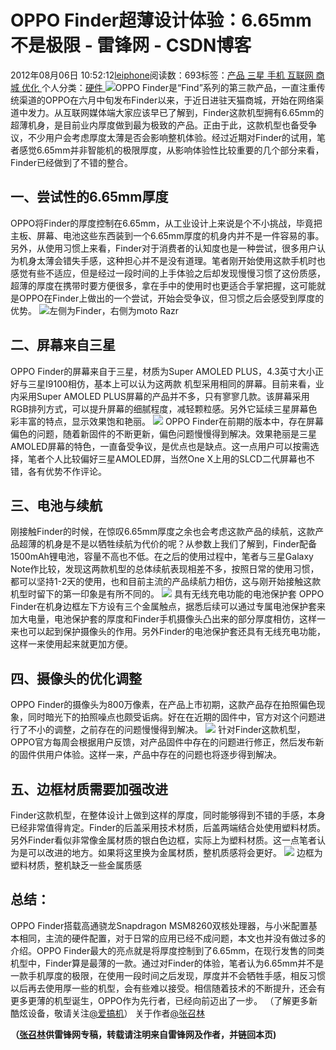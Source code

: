 
# OPPO Finder超薄设计体验：6.65mm不是极限 - 雷锋网 - CSDN博客


2012年08月06日 10:52:12[leiphone](https://me.csdn.net/leiphone)阅读数：693标签：[产品																](https://so.csdn.net/so/search/s.do?q=产品&t=blog)[三星																](https://so.csdn.net/so/search/s.do?q=三星&t=blog)[手机																](https://so.csdn.net/so/search/s.do?q=手机&t=blog)[互联网																](https://so.csdn.net/so/search/s.do?q=互联网&t=blog)[商城																](https://so.csdn.net/so/search/s.do?q=商城&t=blog)[优化																](https://so.csdn.net/so/search/s.do?q=优化&t=blog)[
							](https://so.csdn.net/so/search/s.do?q=商城&t=blog)[
																					](https://so.csdn.net/so/search/s.do?q=互联网&t=blog)个人分类：[硬件																](https://blog.csdn.net/leiphone/article/category/877730)
[
																								](https://so.csdn.net/so/search/s.do?q=互联网&t=blog)
[
				](https://so.csdn.net/so/search/s.do?q=手机&t=blog)
[
			](https://so.csdn.net/so/search/s.do?q=手机&t=blog)
[
		](https://so.csdn.net/so/search/s.do?q=三星&t=blog)
[
	](https://so.csdn.net/so/search/s.do?q=产品&t=blog)
![](http://www.leiphone.com/wp-content/uploads/2012/08/ceXKvuUqIj6qc.jpg)OPPO
 Finder是“Find”系列的第三款产品，一直注重传统渠道的OPPO在六月中旬发布Finder以来，于近日进驻天猫商城，开始在网络渠道中发力。从互联网媒体端大家应该早已了解到，Finder这款机型拥有6.65mm的超薄机身，是目前业内厚度做到最为极致的产品。正由于此，这款机型也备受争议，不少用户会考虑厚度太薄是否会影响整机体验。经过近期对Finder的试用，笔者感觉6.65mm并非智能机的极限厚度，从影响体验性比较重要的几个部分来看，Finder已经做到了不错的整合。
## 一、尝试性的6.65mm厚度
OPPO将Finder的厚度控制在6.65mm，从工业设计上来说是个不小挑战，毕竟把主板、屏幕、电池这些东西装到一个6.65mm厚度的机身内并不是一件容易的事。另外，从使用习惯上来看，Finder对于消费者的认知度也是一种尝试，很多用户认为机身太薄会错失手感，这种担心并不是没有道理。笔者刚开始使用这款手机时也感觉有些不适应，但是经过一段时间的上手体验之后却发现慢慢习惯了这份质感，超薄的厚度在携带时要方便很多，拿在手中的使用时也更适合手掌把握，这可能就是OPPO在Finder上做出的一个尝试，开始会受争议，但习惯之后会感受到厚度的优势。
![](http://www.leiphone.com/wp-content/uploads/2012/08/1I9346362-7.jpg)左侧为Finder，右侧为moto
 Razr
## 二、屏幕来自三星
OPPO Finder的屏幕来自于三星，材质为Super AMOLED PLUS，4.3英寸大小正好与三星I9100相仿，基本上可以认为这两款 机型采用相同的屏幕。目前来看，业内采用Super AMOLED PLUS屏幕的产品并不多，只有寥寥几款。该屏幕采用RGB排列方式，可以提升屏幕的细腻程度，减轻颗粒感。另外它延续三星屏幕色彩丰富的特点，显示效果饱和艳丽。
![](http://www.leiphone.com/wp-content/uploads/2012/08/pc_kxy_dif_12.jpg)
OPPO Finder在前期的版本中，存在屏幕偏色的问题，随着新固件的不断更新，偏色问题慢慢得到解决。效果艳丽是三星AMOLED屏幕的特色，一直备受争议，是优点也是缺点。这一点用户可以按需选择，笔者个人比较偏好三星AMOLED屏，当然One X上用的SLCD二代屏幕也不错，各有优势不作评论。
## 三、电池与续航
刚接触Finder的时候，在惊叹6.65mm厚度之余也会考虑这款产品的续航，这款产品超薄的机身是不是以牺牲续航为代价的呢？从参数上我们了解到，Finder配备1500mAh锂电池，容量不高也不低。在之后的使用过程中，笔者与三星Galaxy Note作比较，发现这两款机型的总体续航表现相差不多，按照日常的使用习惯，都可以坚持1-2天的使用，也和目前主流的产品续航力相仿，这与刚开始接触这款机型时留下的第一印象是有所不同的。
![](http://www.leiphone.com/wp-content/uploads/2012/08/inAUY8wgSmm4c.jpg)
具有无线充电功能的电池保护套
OPPO Finder在机身边框左下方设有三个金属触点，据悉后续可以通过专属电池保护套来加大电量，电池保护套的厚度和Finder手机摄像头凸出来的部分厚度相仿，这样一来也可以起到保护摄像头的作用。另外Finder的电池保护套还具有无线充电功能，这样一来使用起来就更加方便。
## 四、摄像头的优化调整
OPPO Finder的摄像头为800万像素，在产品上市初期，这款产品存在拍照偏色现象，同时暗光下的拍照噪点也颇受诟病。好在在近期的固件中，官方对这个问题进行了不小的调整，之前存在的问题慢慢得到解决。
![](http://www.leiphone.com/wp-content/uploads/2012/07/cerxiT1nUpFQ-1024x768.jpg)
针对Finder这款机型，OPPO官方每周会根据用户反馈，对产品固件中存在的问题进行修正，然后发布新的固件供用户体验。这样一来，产品中存在的问题也将逐步得到解决。
## 五、边框材质需要加强改进
Finder这款机型，在整体设计上做到这样的厚度，同时能够得到不错的手感，本身已经非常值得肯定。Finder的后盖采用技术材质，后盖两端结合处使用塑料材质。另外Finder看似非常像金属材质的银白色边框，实际上为塑料材质。这一点笔者认为是可以改进的地方。如果将这里换为金属材质，整机质感将会更好。
![](http://www.leiphone.com/wp-content/uploads/2012/08/2135134324-1.jpg)
边框为塑料材质，整机缺乏一些金属质感
## 总结：
OPPO Finder搭载高通骁龙Snapdragon MSM8260双核处理器，与小米配置基本相同，主流的硬件配置，对于日常的应用已经不成问题，本文也并没有做过多的介绍。OPPO Finder最大的亮点就是将厚度控制到了6.65mm，在现行发售的同类机型中，Finder算是最薄的一款。通过对Finder的体验，笔者认为6.65mm并不是一款手机厚度的极限，在使用一段时间之后发现，厚度并不会牺牲手感，相反习惯以后再去使用厚一些的机型，会有些难以接受。相信随着技术的不断提升，还会有更多更薄的机型诞生，OPPO作为先行者，已经向前迈出了一步。
（了解更多新酷炫设备，敬请关注[@爱搞机](http://weibo.com/u/2708473010)）
关于作者[@张召林](http://weibo.com/u/2276891600?wvr=3.6&lf=reg)

**（****[张召林](http://www.leiphone.com/author/%E5%BC%A0%E5%8F%AC%E6%9E%97)****供****雷锋网****专稿，转载请注明来自雷锋网及作者，并链回本页)**

